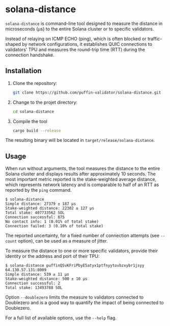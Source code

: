 # solana-distance

`solana-distance` is command-line tool designed to measure the distance in microseconds (µs) to the entire Solana cluster or to specific validators.

Instead of relaying on ICMP ECHO (ping), which is often blocked or traffic-shaped by network configurations, it establishes QUIC connections to validators' TPU and measures the round-trip time (RTT) during the connection handshake.


## Installation
1. Clone the repository:
    ```sh
    git clone https://github.com/puffin-validator/solana-distance.git
    ````

2. Change to the projet directory:
    ```sh
    cd solana-distance
    ````

3. Compile the tool
    ```sh
    cargo build --release
    ```

The resulting binary will be located in `target/release/solana-distance`.

## Usage
When run without arguments, the tool measures the distance to the entire Solana cluster and displays results after approximately 10 seconds. The most important metric reported is the stake-weighted average distance, which represents network latency and is comparable to half of an RTT as reported by the `ping` command.

```console
$ solana-distance
Simple distance: 27379 ± 187 µs
Stake-weighted distance: 22302 ± 127 µs
Total stake: 407733562 SOL
Connection successful: 875
No contact info: 1 (0.01% of total stake)
Connection failed: 3 (0.10% of total stake)
```

The reported uncertainty, for a fixed number of connection attempts (see `--count` option), can be used as a measure of jitter.

To measure the distance to one or more specific validators, provide their identity or the address and port of their TPU:
```console
$ solana-distance puffinQSvKFriPbyE5atyx1ptfnyytovbzxybr1jsyy 64.130.57.131:8009
Simple distance: 539 ± 11 µs
Stake-weighted distance: 500 ± 10 µs
Connection successful: 2
Total stake: 13493788 SOL
```

Option `--doublezero` limits the measure to validators connected to Doublezero and is a good way to quantify the impact of being connected to Doublezero.

For a full list of available options, use the `--help` flag.